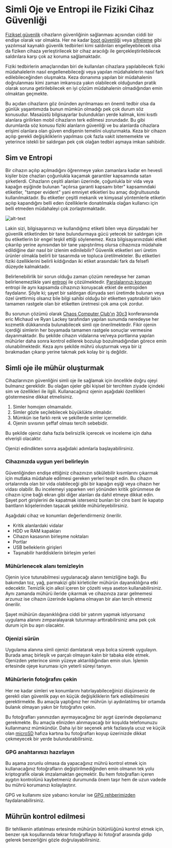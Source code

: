 # Simli Oje ve Entropi ile Fiziki Cihaz Güvenliği

[Fiziksel güvenlik](fiziki_guvenlik.md) cihazların güvenliğinin sağlanması açısından ciddi bir endişe olarak var olmakta. Her ne kadar [boot güvenliği](cihaz_guvenligi/boot_guvenligi.md) veya [şifreleme](cihaz_guvenligi/cihaz_sifreleme.md) gibi yazılımsal kaynaklı güvenlik tedbirleri kimi saldırıları engelleyebilecek olsa da fiziken cihaza yerleştirilecek bir cihaz aracılığı ile gerçekleştirilebilecek saldırılara karşı çok az koruma sağlamaktadır.

Fiziki tedbirlerin amaçlarından biri de kullanılan cihazlara yapılabilecek fiziki müdahalelerin nasıl engellenebileceği veya yapılan müdahalelerin nasıl fark edilebileceğinden oluşmakta. Keza donanıma yapılan bir müdahalenin doğrulanması kimi zaman imkansıza yakın olabilecek olduğundan pratik olarak soruna getirilebilecek en iyi çözüm müdahalenin olmadığından emin olmaktan geçmekte.

Bu açıdan cihazların göz önünden ayrılmaması en önemli tedbir olsa da günlük yaşantımızda bunun mümkün olmadığı pek çok durum söz konusudur. Masaüstü bilgisayarlar bulundukları yerde kalmak, kimi kısıtlı alanlara girilirken mobil cihazların terk edilmesi zorundadır. Bu gibi durumlarda söz konusu fiziki alanların güvenliği ve bu alanlarda cihazlara erişimi olanlara olan güven endişenin temelini oluşturmakta. Keza bir cihazın açılıp gerekli değişikliklerin yapılması çok fazla vakit istememekte ve yeterince istekli bir saldırgan pek çok olağan tedbiri aşmaya imkan sahibidir.

## Sim ve Entropi

Bir cihazın açılıp açılmadığını öğrenmeye yakın zamanlara kadar en hevesli kişiler bize chazları çoğunlukla kaçamak garantiler kapsamında satan şirketlerdi. Cihazların çeşitli alanları üzerinde, çoğunlukla bir vida veya kapağın eşiğinde bulunan "açılırsa garanti kapsamı biter" kapsamındaki etiketler, "tamper evident" yani emniyet etkietleri bu amaç doğrultusunda kullanılmaktadır. Bu etiketler çeşitli mekanik ve kimyasal yöntemlerle etiketin açılıp kapandığını belli eden özelliklerle donatılmakla olağan kullanıcı için belli etmeden müdahaleyi çok zorlaştırmaktadır.

![alt-text](https://upload.wikimedia.org/wikipedia/commons/2/24/Permanent_tamper_evident_numbered_label.jpg "TamperTechTeam / CC BY-SA (https://creativecommons.org/licenses/by-sa/4.0)")

Lakin sizi, bilgisayarınızı ve kullandığınız etiketi bilen veya dünyadaki her güvenlik etiketinden bir tane bulundurmaya gücü yetecek bir saldırgan için bu etiketlerin bir engel teşkil ettiği söylenemez. Keza bilgisayarınızdaki etiket çıkarılıp yerine aynısından bir tane yapıştırılmış olursa cihazınıza müdahale edildiğine dair nasıl bir izlenim edinilebilir? Güvenlik etiketleri seri üretim ürünler olmakla belirli bir tasarımda ve topluca üretilmekteler. Bu etiketleri fiziki özelliklerini belirli kıldığından iki etiket arasındaki fark da felsefi düzeyde kalmaktadır.

Belirlenebilirlik bir sorun olduğu zaman çözüm neredeyse her zaman belirlenemezlikle yani [entropi](https://en.wikipedia.org/wiki/Entropy_(statistical_thermodynamics)) ile çözülmektedir. [Parolalarınızı koruyan](beseri_guvenlik/parolalar.md) entropi ile aynı kapsamda cihazınızı koruyacak etkiet de entropiden faydalanır. Şöyle ki; şayet bir saldırgan dünyada seri üretimde bulunan veya özel ürettirmiş olsanız bile bilgi sahibi olduğu bir etiketten yaptırabilir lakin tamamen rastgele olan bir etiketten üretmesi çok ama çok zordur.

Bu sorunun çözümü olarak [Chaos Computer Club'ın](https://www.ccc.de/en/club) [30c3](https://media.ccc.de/v/30C3_-_5600_-_en_-_saal_1_-_201312301245_-_thwarting_evil_maid_attacks_-_eric_michaud_-_ryan_lackey) konferansında eric Michaud ve Ryan Lackey tarafından yapılan sunumda neredeyse her kozmetik dükkanında bulunabilecek simli oje önerilmektedir. Fikir ojenin içerdiği simlerin her boyamada tamamen rastgele sonuçlar vermesine dayanmaktadır. Bu şekilde cihazın vidalarına ve/veya portlarına yapılan mühürler daha sonra kontrol edilerek bozulup bozulmadığından görece emin olunabilmektedir. Keza aynı şekilde mührü oluşturmak veya bir iz bırakmadan çıkarıp yerine takmak pek kolay bir iş değildir.

## Simli oje ile mühür oluşturmak

Cihazlarınızın güvenliğini simli oje ile sağlamak için öncelikle doğru ojeyi bulmanız gereklidir. Bu olağan ojeler gibi kişisel bir tercihten ziyade içindeki sim ve özellikleri ile ilgili. Kullanacağınız ojenin aşağıdaki özellikleri göstermesine dikkat etmelisiniz.

1. Simler homojen olmamalıdır.
2. Simler gözle seçilebilecek büyüklükte olmalıdır.
3. Mümkün ise farklı renk ve şekillerde simler içermelidir.
4. Ojenin sıvısının şeffaf olması tercih sebebidir.

Bu şekilde ojeniz daha fazla belirsizlik içerecek ve inceleme için daha elverişli olacaktır.

Ojenizi edindikten sonra aşağıdaki adımlarla başlayabilirsiniz.

### Cihazınızda uygun yeri belirleyin

Güvenliğinden endişe ettiğiniz cihazınızın sökülebilir kısımlarını çıkarmak için mutlaka müdahale edilmesi gereken yerleri tespit edin. Bu cihazın ortalarında olan bir vida olabileceği gibi bir kapağın eşiği veya cihazın her vidası olabilir. Bu incelemeyi yaparken veri yönünden kritik görünmese de cihazın içine bağlı ekran gibi diğer alanları da dahil etmeye dikkat edin. Şayet port girişlerini de kapatmak isterseniz bunları bir cins bant ile kapatıp bantların köşelerinden taşacak şekilde mühürleyebilirsiniz.

Aşağıdaki cihaz ve konumları değerlendirmeniz önerilir.

* Kritik alanlardaki vidalar
* HDD ve RAM kapakları
* Cihazın kasasının birleşme noktaları
* Portlar
* USB belleklerin girişleri
* Taşınabilir harddisklerin birleşim yerleri

### Mühürlenecek alanı temizleyin

Ojenin iyice tutunabilmesi uygulanacağı alanın temizliğine bağlı. Bu bakımdan toz, yağ, parmakizi gibi kirleticiler mühürün dayanıklılığına etki edecektir. Temizlik için alkol içeren bir çözelti veya aseton kullanabilirsiniz. Aynı zamanda mühürü ileride çıkarmak ve cihazınıza zarar gelmemesi arzunuz ise cihazın üzerinde kaplama olmayan bir alan tercih etmeniz önerilir.

Şayet mühürün dayanıklılığına ciddi bir yatırım yapmak istiyorsanız uygulama alanını zımparalayarak tutunmayı arttırabilirsiniz ama pek çok durum için bu aşırı olacaktır.

### Ojenizi sürün

Uygulama alanına simli ojenizi damlatarak veya bolca sürerek uygulayın. Burada amaç birleşik ve parçalı olmayan kalın bir tabaka elde etmek. Ojenizden yeterince simin yüzeye aktarıldığından emin olun. İşlemin ertesinde ojeye kuruması için yeterli süreyi tanıyın.

### Mühürlerin fotoğrafını çekin

Her ne kadar simleri ve konumlarını hatırlayabileceğinizi düşünseniz de gerekli olan güvenlik payı en küçük değişikliklerin fark edilebilmesini gerektirmekte. Bu amaçla yaptığınız her mührün iyi aydınlatılmış bir ortamda bulanık olmayan yakın bir fotoğrafını çekin.

Bu fotoğrafları yanınızdan ayırmayacağınız bir aygıt üzerinde depolamanız gerekmekte. Bu amaçla elinizden alınmayacağı bir koşulda telefonunuzu kullanmanız mümkündür. Daha iyi bir seçenek artık fazlasıyla ucuz ve küçük olan [microSD](https://en.wikipedia.org/wiki/SD_card#Micro) hafıza kartına bu fotoğrafları koyup üzerinizde dikkat çekmeyecek bir yerde bulundurabilirsiniz.

### GPG anahtarınızı hazırlayın

Bu aşama zorunlu olmasa da yapacağınız mührü kontrol etmek için kullanacağınız fotoğrafların değiştirilmediğinden emin olmanın tek yolu kriptografik olarak imzalamaktan geçmektir. Bu hem fotoğrafları içeren aygıtın kontrolünü kaybetmeniz durumunda önem taşır hem de uzun vadede bu mührü korumanızı kolaylaştırır.

GPG ve kullanımı size yabancı konular ise [GPG rehberimizden](yazisma_guvenligi/gpg/gpg.md) faydalanabilirsiniz.

## Mührün kontrol edilmesi

Bir tehlikenin atlatılması ertesinde mühürün bütünlüğünü kontrol etmek için, benzer ışık koşullarında tekrar fotoğraflayıp iki fotoğraf arasında gidip gelerek benzerliğini gözle doğrulayabilirsiniz.
